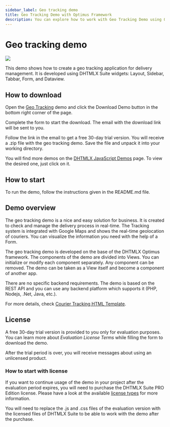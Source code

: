 ```yaml
---
sidebar_label: Geo tracking demo
title: Geo Tracking Demo with Optimus Framework 
description: You can explore how to work with Geo Tracking Demo using Optimus Framework in the documentation of the DHTMLX JavaScript UI library. Browse developer guides and API reference, try out code examples and live demos, and download a free 30-day evaluation version of DHTMLX Suite.
---
```


# Geo tracking demo

[comment]: # (todo добавить ссылку на демку на картинку и под картинкой)

![](../assets/optimus/demo/geotracking_demo.png)

This demo shows how to create a geo tracking application for delivery management. It is developed using DHTMLX Suite widgets: Layout, Sidebar, Tabbar, Form, and Dataview.

## How to download

Open the [Geo Tracking](https://dhtmlx.com/docs/products/demoApps/dhtmlxGeoTracking/) demo and click the Download Demo button in the bottom right corner of the page.

Complete the form to start the download. The email with the download link will be sent to you.

Follow the link in the email to get a free 30-day trial version. You will receive a .zip file with the geo tracking demo. Save the file and unpack it into your working directory.

You will find more demos on the [DHTMLX JavaScript Demos](https://dhtmlx.com/docs/products/demoApps/) page. To view the desired one, just click on it.

## How to start

To run the demo, follow the instructions given in the README.md file.

## Demo overview

The geo tracking demo is a nice and easy solution for business. It is created to check and manage the delivery process in real-time. The Tracking system is integrated with Google Maps and shows the real-time geolocation of couriers. You can visualize the information you need with the help of a Form.

The geo tracking demo is developed on the base of the DHTMLX Optimus framework. The components of the demo are divided into Views. You can initialize or modify each component separately. Any component can be removed. The demo can be taken as a View itself and become a component of another app.

There are no specific backend requirements. The demo is based on the REST API and you can use any backend platform which supports it (PHP, Nodejs, .Net, Java, etc.).

For more details, check [Courier Tracking HTML Template](https://dhtmlx.com/docs/products/dhtmlxGeoTracking/).
## License

A free 30-day trial version is provided to you only for evaluation purposes. You can learn more about *Evaluation License Terms* while filling the form to download the demo.

After the trial period is over, you will receive messages about using an unlicensed product.

### How to start with license

If you want to continue usage of the demo in your project after the evaluation period expires, you will need to purchase the DHTMLX Suite PRO Edition license. Please have a look at the available [license types](https://dhtmlx.com/docs/products/licenses.shtml) for more information.

You will need to replace the .js and .css files of the evaluation version with the licensed files of DHTMLX Suite to be able to work with the demo after the purchase.
